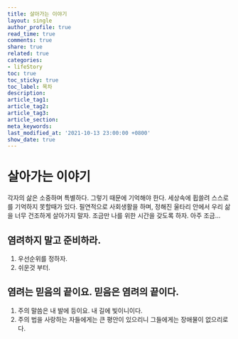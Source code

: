 ```yaml
---
title: 살아가는 이야기
layout: single
author_profile: true
read_time: true
comments: true
share: true
related: true
categories:
- lifeStory
toc: true
toc_sticky: true
toc_label: 목차
description:  
article_tag1: 
article_tag2: 
article_tag3: 
article_section: 
meta_keywords: 
last_modified_at: '2021-10-13 23:00:00 +0800'
show_date: true
---
```






# 살아가는 이야기



각자의 삶은 소중하며 특별하다. 그렇기 때문에 기억해야 한다. 세상속에 휩쓸려 스스로를 기억하지 못할때가 있다. 필연적으로 사회생활을 하며, 정해진 울타리 안에서 우리 삶을 너무 건조하게 살아가지 말자. 조금만 나를 위한 시간을 갖도록 하자. 아주 조금...



## 염려하지 말고 준비하라.



1. 우선순위를 정하자.
2. 쉬운것 부터.

## 염려는 믿음의 끝이요. 믿음은 염려의 끝이다. 

1. 주의 말씀은 내 발에 등이요. 내 길에 빛이니이다. 
2. 주의 법을 사랑하는 자들에게는 큰 평안이 있으리니 그들에게는 장애물이 없으리로다.
